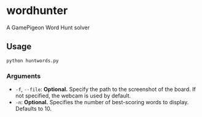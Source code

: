 # wordhunter
A GamePigeon Word Hunt solver

## Usage
`python huntwords.py`

### Arguments
- `-f`, `--file`: **Optional.** Specify the path to the screenshot of the board. If not specified, the webcam is used by default.
- `-n`: **Optional.** Specifies the number of best-scoring words to display. Defaults to 10.
